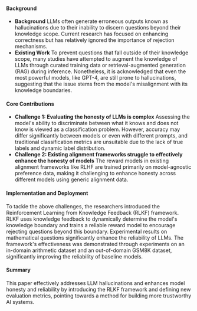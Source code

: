 #### Background
- **Background**
LLMs often generate erroneous outputs known as hallucinations due to their inability to discern questions beyond their knowledge scope. Current research has focused on enhancing correctness but has relatively ignored the importance of rejection mechanisms.
- **Existing Work**
To prevent questions that fall outside of their knowledge scope, many studies have attempted to augment the knowledge of LLMs through curated training data or retrieval-augmented generation (RAG) during inference. Nonetheless, it is acknowledged that even the most powerful models, like GPT-4, are still prone to hallucinations, suggesting that the issue stems from the model's misalignment with its knowledge boundaries.

#### Core Contributions
  - **Challenge 1: Evaluating the honesty of LLMs is complex**
Assessing the model's ability to discriminate between what it knows and does not know is viewed as a classification problem. However, accuracy may differ significantly between models or even with different prompts, and traditional classification metrics are unsuitable due to the lack of true labels and dynamic label distribution.
  - **Challenge 2: Existing alignment frameworks struggle to effectively enhance the honesty of models**
The reward models in existing alignment frameworks like RLHF are trained primarily on model-agnostic preference data, making it challenging to enhance honesty across different models using generic alignment data.

#### Implementation and Deployment
To tackle the above challenges, the researchers introduced the Reinforcement Learning from Knowledge Feedback (RLKF) framework. RLKF uses knowledge feedback to dynamically determine the model's knowledge boundary and trains a reliable reward model to encourage rejecting questions beyond this boundary. Experimental results on mathematical questions significantly enhance the reliability of LLMs. The framework's effectiveness was demonstrated through experiments on an in-domain arithmetic dataset and an out-of-domain GSM8K dataset, significantly improving the reliability of baseline models.

#### Summary
This paper effectively addresses LLM hallucinations and enhances model honesty and reliability by introducing the RLKF framework and defining new evaluation metrics, pointing towards a method for building more trustworthy AI systems.